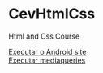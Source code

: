 # CevHtmlCss
 Html and Css Course


<a href='https://bbras81.github.io/CevHtmlCss/Exercicios/d10/'>Executar o Android site </a> <br>
<a href='https://github.com/bbras81/CevHtmlCss/tree/main/modulo4/ex026/mq002'>Executar mediaqueries</a>
